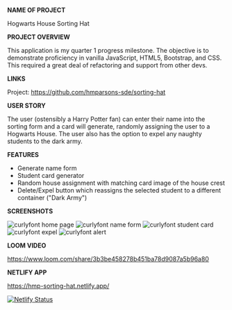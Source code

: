 **NAME OF PROJECT**

Hogwarts House Sorting Hat

**PROJECT OVERVIEW**

This application is my quarter 1 progress milestone. The objective is to demonstrate proficiency in vanilla JavaScript, HTML5, Bootstrap, and CSS. This required a great deal of refactoring and support from other devs.

**LINKS**

Project: https://github.com/hmparsons-sde/sorting-hat

**USER STORY**

The user (ostensibly a Harry Potter fan) can enter their name into the sorting form and a card will generate, randomly assigning the user to a Hogwarts House. The user also has the option to expel any naughty students to the dark army. 

**FEATURES**

- Generate name form
- Student card generator
- Random house assignment with matching card image of the house crest
- Delete/Expel button which reassigns the selected student to a different container ("Dark Army")

**SCREENSHOTS**

![curlyfont home page](https://user-images.githubusercontent.com/67122062/107096490-83fa2780-67d0-11eb-8bfd-94d8fb8c2580.png)
![curlyfont name form](https://user-images.githubusercontent.com/67122062/107096497-88bedb80-67d0-11eb-9bbe-4b3d78961fc7.png)
![curlyfont student card](https://user-images.githubusercontent.com/67122062/107096520-92484380-67d0-11eb-8f56-c9875d774314.png)
![curlyfont expel](https://user-images.githubusercontent.com/67122062/107096528-95dbca80-67d0-11eb-8681-9bc52b8f06ff.png)
![curlyfont alert](https://user-images.githubusercontent.com/67122062/107096534-983e2480-67d0-11eb-9043-ed7669d534b6.png)

**LOOM VIDEO**

https://www.loom.com/share/3b3be458278b451ba78d9087a5b96a80

**NETLIFY APP**

https://hmp-sorting-hat.netlify.app/

[![Netlify Status](https://api.netlify.com/api/v1/badges/a799fdf8-e907-47ad-9da4-28db92df4b4e/deploy-status)](https://app.netlify.com/sites/hmp-sorting-hat/deploys)
